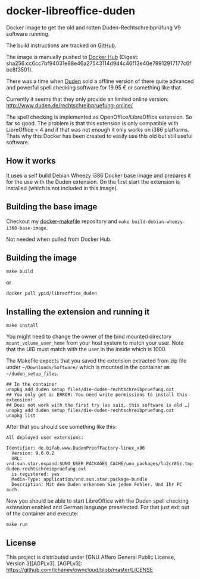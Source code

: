 # docker-libreoffice-duden

Docker image to get the old and rotten Duden-Rechtschreibprüfung V9 software running.

The build instructions are tracked on [GitHub][this.project_github_url].

The image is manually pushed to [Docker Hub][this.project_docker_hub_url] (Digest: sha256:cc6cc7bf94031e88e46a27543114d9d4c46f13e40e79912917177c6fbc8f3501).

[this.project_docker_hub_url]: https://hub.docker.com/r/ypid/libreoffice_duden/
[this.project_github_url]: https://github.com/ypid/docker-libreoffice-duden

There was a time when [Duden](http://www.duden.de) sold a offline version of there quite advanced and powerful spell checking software for 19.95 € or something like that.

Currently it seems that they only provide an limited online version: http://www.duden.de/rechtschreibpruefung-online/

The spell checking is implemented as OpenOffice/LibreOffice extension. So far so good. The problem is that this extension is only compatible with LibreOffice < 4 and if that was not enough it only works on i386 platforms. Thats why this Docker has been created to easily use this old but still useful software.

## How it works

It uses a self build Debian Wheezy i386 Docker base image and prepares it for the use with the Duden extension. On the first start the extension is installed (which is not included in this image).

## Building the base image

Checkout my [docker-makefile](https://github.com/ypid/docker-makefile) repository and `make build-debian-wheezy-i368-base-image`.

Not needed when pulled from Docker Hub.

## Building the image

```Shell
make build
```

or

```Shell
docker pull ypid/libreoffice_duden
```

## Installing the extension and running it

```Shell
make install
```

You might need to change the owner of the bind mounted directory `mount_volume_user_home` from your host system to match your user. Note that the UID must match with the user in the inside which is 1000.

The Makefile expects that you saved the extension extracted from zip file under `~/Downloads/Software/` which is mounted in the container as `~/duden_setup_files`.

```Shell
## In the container
unopkg add duden_setup_files/die-duden-rechtschreibpruefung.oxt
## You only get a: ERROR: You need write permissions to install this extension!
## Does not work with the first try (as said, this software is old …)
unopkg add duden_setup_files/die-duden-rechtschreibpruefung.oxt
unopkg list
```

After that you should see something like this:

    All deployed user extensions:

    Identifier: de.bifab.www.DudenProofFactory-linux_x86
      Version: 9.0.0.2
      URL: vnd.sun.star.expand:$UNO_USER_PACKAGES_CACHE/uno_packages/lu2cr85z.tmp_/die-duden-rechtschreibpruefung.oxt
      is registered: yes
      Media-Type: application/vnd.sun.star.package-bundle
      Description: Mit dem Duden erkennen Sie jeden Fehler. Und Ihr PC auch.

Now you should be able to start LibreOffice with the Duden spell checking extension enabled and German language preselected.
For that just exit out of the container and execute:

```Shell
make run
```

## License

This project is distributed under [GNU Affero General Public License, Version 3][AGPLv3].
[AGPLv3]: https://github.com/jchaney/owncloud/blob/master/LICENSE
